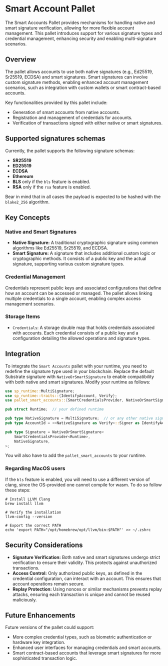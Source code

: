 # Smart Account Pallet

The Smart Accounts Pallet provides mechanisms for handling native and smart signature verification, allowing for more flexible account management.
This pallet introduces support for various signature types and credential management, enhancing security and enabling multi-signature scenarios.

## Overview

The pallet allows accounts to use both native signatures (e.g., Ed25519, Sr25519, ECDSA) and smart signatures.
Smart signatures can involve custom signature methods, enabling enhanced account management scenarios, such as integration with custom wallets or smart contract-based accounts.

Key functionalities provided by this pallet include:
- Generation of smart accounts from native accounts.
- Registration and management of credentials for accounts.
- Verification of transactions signed with either native or smart signatures.

## Supported signatures schemas

Currently, the pallet supports the following signature schemas:
- **SR25519**
- **ED25519**
- **ECDSA**
- **Ethereum**
- **BLS** only if the `bls` feature is enabled.
- **RSA** only if the `rsa` feature is enabled.

Bear in mind that in all cases the payload is expected to be hashed with the `blake2_256` algorithm.

## Key Concepts

### Native and Smart Signatures

- **Native Signature:** A traditional cryptographic signature using common algorithms like Ed25519, Sr25519, and ECDSA.
- **Smart Signature:** A signature that includes additional custom logic or cryptographic methods. It consists of a public key and the actual signature, supporting various custom signature types.

### Credential Management

Credentials represent public keys and associated configurations that define how an account can be accessed or managed.
The pallet allows linking multiple credentials to a single account, enabling complex access management scenarios.

### Storage Items

- `Credentials`: A storage double map that holds credentials associated with accounts.
Each credential consists of a public key and a configuration detailing the allowed operations and signature types.

## Integration

To integrate the `Smart Accounts` pallet with your runtime, you need to redefine the signature type used in your blockchain.
Replace the default Substrate signature with `NativeOrSmartSignature` to enable compatibility with both native and smart signatures.
Modify your runtime as follows:

```rust
use sp_runtime::MultiSignature;
use sp_runtime::traits::{IdentifyAccount, Verify};
use pallet_smart_accounts::{SmartCredentialsProvider, NativeOrSmartSignature};

pub struct Runtime;  // your defined runtime

pub type NativeSignature = MultiSignature;  // or any other native signature type
pub type AccountId = <<NativeSignature as Verify>::Signer as IdentifyAccount>::AccountId;

pub type Signature = NativeOrSmartSignature<
    SmartCredentialsProvider<Runtime>,
    NativeSignature,
>;
```

You will also have to add the `pallet_smart_accounts` to your runtime.

### Regarding MacOS users

If the `bls` feature is enabled, you will need to use a different version of clang, since the OS-provided one cannot compile for wasm. To do so follow these steps:

```shell
# Install LLVM Clang
brew install llvm

# Verify the installation
llvm-config --version

# Export the correct PATH
echo 'export PATH="/opt/homebrew/opt/llvm/bin:$PATH"' >> ~/.zshrc
```

## Security Considerations

- **Signature Verification:** Both native and smart signatures undergo strict verification to ensure their validity. This protects against unauthorized transactions.
- **Access Control:** Only authorized public keys, as defined in the credential configuration, can interact with an account. This ensures that account operations remain secure.
- **Replay Protection:** Using nonces or similar mechanisms prevents replay attacks, ensuring each transaction is unique and cannot be reused maliciously.

## Future Enhancements

Future versions of the pallet could support:
- More complex credential types, such as biometric authentication or hardware key integration.
- Enhanced user interfaces for managing credentials and smart accounts.
- Smart contract-based accounts that leverage smart signatures for more sophisticated transaction logic.
